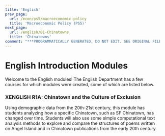 ```yaml
---
title: 'English'
prev_page:
  url: /econ/ps5/macroeconomic-policy
  title: 'Macroeconomic Policy (PS5)'
next_page:
  url: /english/01-Chinatowns
  title: 'Chinatowns'
comment: "***PROGRAMMATICALLY GENERATED, DO NOT EDIT. SEE ORIGINAL FILES IN /content***"
---
```

# English Introduction Modules

Welcome to the English modules! The English Department has a few courses for which modules were created, some of which are listed below.

### XENGLISH R1A: Chinatown and the Culture of Exclusion

Using demographic data from the 20th-21st century, this module has students analyzing how a specific Chinatown, such as SF Chinatown, has changed over time. Students will also use some simple computational text analysis methods to explore and compare the structures of poems written on Angel Island and in Chinatown publications from the early 20th century.